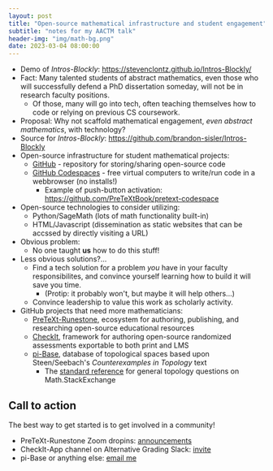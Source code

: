 ```yaml
---
layout: post
title: "Open-source mathematical infrastructure and student engagement"
subtitle: "notes for my AACTM talk"
header-img: "img/math-bg.png"
date: 2023-03-04 08:00:00
---
```


- Demo of *Intros-Blockly*: <https://stevenclontz.github.io/Intros-Blockly/>
- Fact: Many talented students of abstract mathematics, even those who will successfully defend a PhD dissertation someday, will not be in research faculty positions.
    - Of those, many will go into tech, often teaching themselves how to code or relying on previous CS coursework.
- Proposal: Why not scaffold mathematical engagement, *even abstract mathematics*, with technology?
- Source for *Intros-Blockly*: <https://github.com/brandon-sisler/Intros-Blockly>
- Open-source infrastructure for student mathematical projects:
    - [GitHub](https://github.com/) - repository for storing/sharing open-source code
    - [GitHub Codespaces](https://github.com/features/codespaces) - free virtual computers to write/run code in a webbrowser (no installs!)
        - Example of push-button activation: <https://github.com/PreTeXtBook/pretext-codespace>
- Open-source technologies to consider utilizing: 
    - Python/SageMath (lots of math functionality built-in)
    - HTML/Javascript (dissemination as static websites that can be accssed by directly visiting a URL)
- Obvious problem:
    - No one taught **us** how to do this stuff!
- Less obvious solutions?...
    - Find a tech solution for a problem *you* have in your faculty responsibilites, and convince yourself learning how to build it will save you time.
        - (Protip: it probably won't, but maybe it will help others...)
    - Convince leadership to value this work as scholarly activity.
- GitHub projects that need more mathematicians:
    - [PreTeXt-Runestone](https://prose.runestone.academy/), ecosystem for authoring, publishing, and researching open-source educational resources
    - [CheckIt](https://teambasedinquirylearning.github.io/linear-algebra/2023/exercises/#/bank/), framework for authoring open-source randomized assessments exportable to both print and LMS
    - [pi-Base](https://topology.pi-base.org/), database of topological spaces based upon Steen/Seebach's *Counterexamples in Topology* text
        - The [standard reference](https://math.stackexchange.com/search?q=url%3A%22*.jdabbs.com%22) for general topology questions on Math.StackExchange

## Call to action

The best way to get started is to get involved in a community!

- PreTeXt-Runestone Zoom dropins: [announcements](https://groups.google.com/g/pretext-announce/)
- CheckIt-App channel on Alternative Grading Slack: [invite](https://join.slack.com/t/masterygrading/shared_invite/zt-662paj3a-uhbTix_fFZhzo7xI3S2jYA)
- pi-Base or anything else: [email me](sclontz@southalabama.edu)
